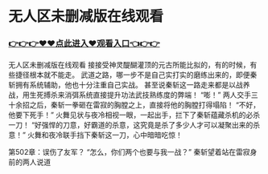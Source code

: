 # 无人区未删减版在线观看

### <a href="https://github.com/haivs/yaos/issues/1">👉👉👉♥♥点此进入♥观看入口👈👉👉</a>

无人区未删减版在线观看
接接受神灵醍醐灌顶的元古所能比拟的，有的时候，有些捷径根本就不能走。
    武道之路，哪一步不是自己实打实的磨练出来的，即便秦斩拥有系统辅助，他也十分注重自己实战。
    甚至说秦斩这一路走来都是以战养战，用生死搏杀来消弭系统直接提升功法武技熟练度的弊端！
    “嘭！”
    两人交手三十余招之后，秦斩一拳砸在雷寂的胸膛之上，直接将他的胸膛打得塌陷！
    “不好，他要下死手！”
    火舞见状与夜冷相视一眼，一起出手，拦下了秦斩蕴藏杀机的必杀一刀！
    “好强悍的刀意，好霸道的杀意，这究竟是杀了多少人才可以凝聚出来的杀意！”
    火舞和夜冷联手挡下秦斩这一刀，心中暗暗吃惊！

第502章：误伤了友军？
    “怎么，你们两个也要与我一战？”
    秦斩望着站在雷寂身前的两人说道

